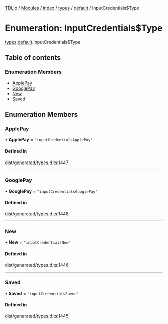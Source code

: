 [TDLib](../README.md) / [Modules](../modules.md) / [index](../modules/index.md) / [types](../modules/index.types.md) / [default](../modules/index.types.default.md) / InputCredentials$Type

# Enumeration: InputCredentials$Type

[types](../modules/index.types.md).[default](../modules/index.types.default.md).InputCredentials$Type

## Table of contents

### Enumeration Members

- [ApplePay](index.types.default.InputCredentials_Type.md#applepay)
- [GooglePay](index.types.default.InputCredentials_Type.md#googlepay)
- [New](index.types.default.InputCredentials_Type.md#new)
- [Saved](index.types.default.InputCredentials_Type.md#saved)

## Enumeration Members

### ApplePay

• **ApplePay** = ``"inputCredentialsApplePay"``

#### Defined in

dist/generated/types.d.ts:1447

___

### GooglePay

• **GooglePay** = ``"inputCredentialsGooglePay"``

#### Defined in

dist/generated/types.d.ts:1448

___

### New

• **New** = ``"inputCredentialsNew"``

#### Defined in

dist/generated/types.d.ts:1446

___

### Saved

• **Saved** = ``"inputCredentialsSaved"``

#### Defined in

dist/generated/types.d.ts:1445
